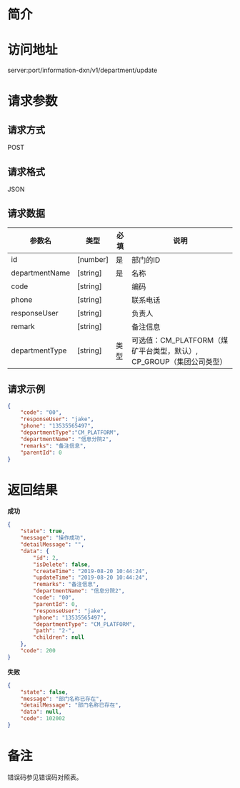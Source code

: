 # 简介

# 访问地址
server:port/information-dxn/v1/department/update

# 请求参数

## 请求方式
POST

## 请求格式
JSON

## 请求数据
|参数名|类型|必填|说明|
|-|-|-|-|
|id|[number]|是|部门的ID|
|departmentName|[string]|是|名称|
|code|[string]||编码|
|phone|[string]||联系电话|
|responseUser|[string]||负责人|
|remark|[string]||备注信息|
|departmentType|[string]|类型|可选值：CM_PLATFORM（煤矿平台类型，默认）, CP_GROUP（集团公司类型）|
## 请求示例
```json
{
    "code": "00",
    "responseUser": "jake",
    "phone": "13535565497",
    "departmentType":"CM_PLATFORM",
    "departmentName": "信息分院2",
    "remarks": "备注信息",
    "parentId": 0
}
```

# 返回结果
**成功**
```json
{
    "state": true,
    "message": "操作成功",
    "detailMessage": "",
    "data": {
        "id": 2,
        "isDelete": false,
        "createTime": "2019-08-20 10:44:24",
        "updateTime": "2019-08-20 10:44:24",
        "remarks": "备注信息",
        "departmentName": "信息分院2",
        "code": "00",
        "parentId": 0,
        "responseUser": "jake",
        "phone": "13535565497",
        "departmentType": "CM_PLATFORM",
        "path": "2-",
        "children": null
    },
    "code": 200
}
```

**失败**
```json
{
    "state": false,
    "message": "部门名称已存在",
    "detailMessage": "部门名称已存在",
    "data": null,
    "code": 102002
}
```

# 备注
错误码参见错误码对照表。